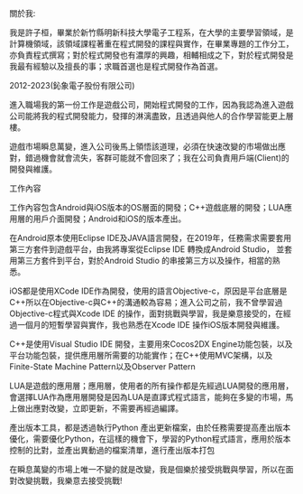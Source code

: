 關於我:

我是許子桓，畢業於新竹縣明新科技大學電子工程系，在大學的主要學習領域，是計算機領域，該領域課程著重在程式開發的課程與實作，在畢業專題的工作分工，亦負責程式撰寫；對於程式開發也有濃厚的興趣，相輔相成之下，對於程式開發是我最有經驗以及擅長的事；求職首選也是程式開發作為首選。



2012-2023(鈊象電子股份有限公司)

進入職場我的第一份工作是遊戲公司，開始程式開發的工作，因為我認為進入遊戲公司能將我的程式開發能力，發揮的淋漓盡致，且透過與他人的合作學習能更上層樓。

遊戲市場瞬息萬變，進入公司後馬上領悟該道理，必須在快速改變的市場做出應對，錯過機會就會流失，客群可能就不會回來了；我在公司負責用戶端(Client)的開發與維護。



工作內容

工作內容包含Android與iOS版本的OS層面的開發；C++遊戲底層的開發；LUA應用層的用戶介面開發；Android和iOS的版本產出。



在Android原本使用Eclipse IDE及JAVA語言開發，在2019年，任務需求需要套用第三方套件到遊戲平台，由我將專案從Eclipse IDE 轉換成Android Studio， 並套用第三方套件到平台，對於Android Studio 的串接第三方以及操作，相當的熟悉。



iOS都是使用XCode IDE作為開發，使用的語言Objective-c，原因是平台底層是C++所以在Objective-c與C++的溝通較為容易；進入公司之前，我不曾學習過Objective-c程式與Xcode IDE 的操作，面對挑戰與學習，我是樂意接受的，在經過一個月的短暫學習與實作，我也熟悉在Xcode IDE 操作iOS版本開發與維護。



C++是使用Visual Studio IDE 開發，主要用來Cocos2DX Engine功能包裝，以及平台功能包裝，提供應用層所需要的功能實作；在C++使用MVC架構，以及Finite-State Machine Pattern以及Observer Pattern



LUA是遊戲的應用層；應用層，使用者的所有操作都是先經過LUA開發的應用層，會選擇LUA作為應用層開發是因為LUA是直譯式程式語言，能夠在多變的市場，馬上做出應對改變，立即更新，不需要再經過編譯。



產出版本工具，都是透過執行Python 產出更新檔案，由於任務需要提高產出版本優化，需要優化Python，在這樣的機會下，學習的Python程式語言，應用於版本控制的比對，並產出異動過的檔案清單，進行產出版本打包



在瞬息萬變的市場上唯一不變的就是改變，我是個樂於接受挑戰與學習，所以在面對改變挑戰，我樂意去接受挑戰!